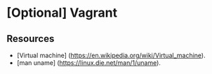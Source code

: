 # [Optional] Vagrant

## Resources

- [Virtual machine] (https://en.wikipedia.org/wiki/Virtual_machine).
- [man uname] (https://linux.die.net/man/1/uname).

